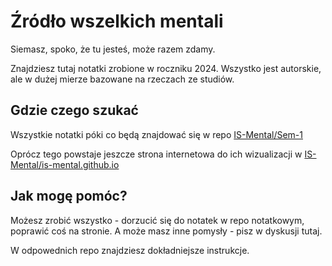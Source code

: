 # Źródło wszelkich mentali

Siemasz, spoko, że tu jesteś, może razem zdamy.

Znajdziesz tutaj notatki zrobione w roczniku 2024. Wszystko jest autorskie, ale
w dużej mierze bazowane na rzeczach ze studiów. 


## Gdzie czego szukać

Wszystkie notatki póki co będą znajdować się w repo [IS-Mental/Sem-1](https://github.com/IS-Mental/Sem-1)

Oprócz tego powstaje jeszcze strona internetowa do ich wizualizacji w
[IS-Mental/is-mental.github.io](https://github.com/IS-Mental/is-mental.github.io)


## Jak mogę pomóc?

Możesz zrobić wszystko - dorzucić się do notatek w repo notatkowym, poprawić coś
na stronie. A może masz inne pomysły - pisz w dyskusji tutaj.

W odpowednich repo znajdziesz dokładniejsze instrukcje.